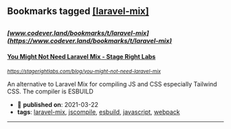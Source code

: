 ## Bookmarks tagged [[laravel-mix]](https://www.codever.land/search?q=[laravel-mix])

_<sup><sup>[www.codever.land/bookmarks/t/laravel-mix](https://www.codever.land/bookmarks/t/laravel-mix)</sup></sup>_
---
#### [You Might Not Need Laravel Mix - Stage Right Labs](https://stagerightlabs.com/blog/you-might-not-need-laravel-mix)
_<sup>https://stagerightlabs.com/blog/you-might-not-need-laravel-mix</sup>_

An alternative to Laravel Mix for compiling JS and CSS especially Tailwind CSS.
The compiler is ESBUILD
* :calendar: **published on**: 2021-03-22
* **tags**: [laravel-mix](../tagged/laravel-mix.md), [jscompile](../tagged/jscompile.md), [esbuild](../tagged/esbuild.md), [javascript](../tagged/javascript.md), [webpack](../tagged/webpack.md)
---
